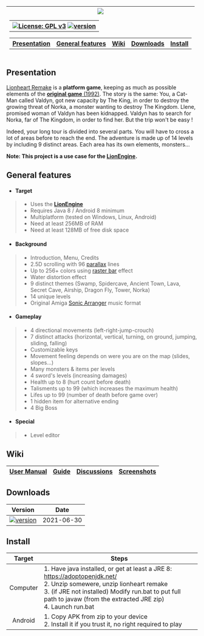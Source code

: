 | <a href="http://www.b3dgs.com/v7/page.php?lang=en&section=lionheart_remake"><img src="http://www.b3dgs.com/v7/projects/lionheart_remake/lionheart_remake.jpg" hspace=65/></a><table><tr><th>[![License: GPL v3](https://img.shields.io/badge/License-GPL%20v3-blue.svg)](https://www.gnu.org/licenses/gpl-3.0) [![version](https://img.shields.io/badge/version-1.0.0-blue)](https://www.b3dgs.com/v7/projects/lionheart_remake/files/lionheart-java-remake-1.0.0.zip)</th></tr></table><table><tr><th>[Presentation](#presentation)</th><th>[General features](#general-features)</th><th>[Wiki](#wiki)</th><th>[Downloads](#downloads)</th><th>[Install](#install)</th></tr></table> |
 | :---: |

## Presentation

[Lionheart Remake](http://www.b3dgs.com/v7/page.php?lang=en&section=lionheart_remake) is a __platform game__, keeping as much as possible elements of the [__original game__ (1992)](http://hol.abime.net/894).
The story is the same: You, a Cat-Man called Valdyn, got new capacity by The King, in order to destroy the growing threat of Norka, a monster wanting to destroy The Kingdom.
Llene, promised woman of Valdyn has been kidnapped. Valdyn has to search for Norka, far of The Kingdom, in order to find her.
But the trip won't be easy !

Indeed, your long tour is divided into several parts.
You will have to cross a lot of areas before to reach the end.
The adventure is made up of 14 levels by including 9 distinct areas.
Each area has its own elements, monsters...

**Note: This project is a use case for the [__LionEngine__](https://github.com/b3dgs/lionengine).**

## General features

* #### __Target__
>  * Uses the [__LionEngine__](http://www.b3dgs.com/v7/page.php?lang=en&section=lionengine)
>  * Requires Java 8 / Android 8 minimum
>  * Multiplatform (tested on Windows, Linux, Android)
>  * Need at least 256MB of RAM
>  * Need at least 128MB of free disk space

* #### __Background__
>  * Introduction, Menu, Credits
>  * 2.5D scrolling with 96 [parallax](http://en.wikipedia.org/wiki/Parallax) lines
>  * Up to 256+ colors using [raster bar](http://en.wikipedia.org/wiki/Raster_bar) effect
>  * Water distortion effect
>  * 9 distinct themes (Swamp, Spidercave, Ancient Town, Lava, Secret Cave, Airship, Dragon Fly, Tower, Norka)
>  * 14 unique levels
>  * Original Amiga [Sonic Arranger](http://www.exotica.org.uk/wiki/Sonic_Arranger) music format

* #### __Gameplay__
>  * 4 directional movements (left-right-jump-crouch)
>  * 7 distinct attacks (horizontal, vertical, turning, on ground, jumping, sliding, falling)
>  * Customizable keys
>  * Movement feeling depends on were you are on the map (slides, slopes...)
>  * Many monsters & items per levels
>  * 4 sword's levels (increasing damages)
>  * Health up to 8 (hurt count before death)
>  * Talisments up to 99 (which increases the maximum health)
>  * Lifes up to 99 (number of death before game over)
>  * 1 hidden item for alternative ending
>  * 4 Big Boss

* #### __Special__
>  * Level editor

## Wiki
| [User Manual](https://github.com/b3dgs/lionheart-remake/wiki/UserManual) | [Guide](https://github.com/b3dgs/lionheart-remake/wiki/Guide) | [Discussions](https://github.com/b3dgs/lionheart-remake/discussions) | [Screenshots](https://github.com/b3dgs/lionheart-remake/wiki/Screenshots) |
| --- | --- | --- | --- |

## Downloads
| Version | Date |
| :---: | --- |
| [![version](https://img.shields.io/badge/version-1.0.0-blue)](https://www.b3dgs.com/v7/projects/lionheart_remake/files/lionheart-java-remake-1.0.0.zip) | 2021-06-30 |

## Install
| Target | Steps |
| :---: | --- |
| Computer | 1. Have java installed, or get at least a JRE 8: https://adoptopenjdk.net/<br/>2. Unzip somewere, unzip lionheart remake<br/>3. (if JRE not installed) Modify run.bat to put full path to javaw (from the extracted JRE zip)<br/>4. Launch run.bat |
| Android | 1. Copy APK from zip to your device<br/>2. Install it if you trust it, no right required to play |
